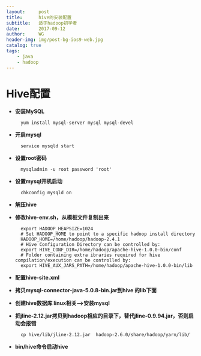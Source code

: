 ```yaml
---
layout:     post
title:      hive的安装配置
subtitle:   适于hadoop初学者
date:       2017-09-12
author:     WG
header-img: img/post-bg-ios9-web.jpg
catalog: true
tags:
    - java
    - hadoop
---
```

# Hive配置
- **安装MySQL**

        yum install mysql-server mysql mysql-devel

		
- **开启mysql**

        service mysqld start

- **设置root密码**

        mysqladmin -u root password 'root'
		
- **设置mysql开机启动**

        chkconfig mysqld on

- **解压hive**

- **修改hive-env.sh，从模板文件复制出来**

        export HADOOP_HEAPSIZE=1024
        # Set HADOOP_HOME to point to a specific hadoop install directory
        HADOOP_HOME=/home/hadoop/hadoop-2.4.1
        # Hive Configuration Directory can be controlled by:
        export HIVE_CONF_DIR=/home/hadoop/apache-hive-1.0.0-bin/conf
        # Folder containing extra ibraries required for hive compilation/execution can be controlled by:
        export HIVE_AUX_JARS_PATH=/home/hadoop/apache-hive-1.0.0-bin/lib
		
- **配置hive-site.xml**

- **拷贝mysql-connector-java-5.0.8-bin.jar到hive 的lib下面**

- **创建hive数据库 linux相关-->安装mysql**

- **把jline-2.12.jar拷贝到hadoop相应的目录下，替代jline-0.9.94.jar，否则启动会报错**

        cp hive/lib/jline-2.12.jar  hadoop-2.6.0/share/hadoop/yarn/lib/

- **bin/hive命令启动hive**
